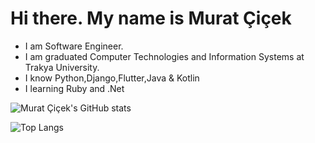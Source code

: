 # Hi there. My name is Murat Çiçek
- I am Software Engineer.
- I am graduated Computer Technologies and Information Systems at Trakya University.
- I know Python,Django,Flutter,Java & Kotlin
- I learning Ruby and .Net

![Murat Çiçek's GitHub stats](https://github-readme-stats.vercel.app/api?username=murat1347&show_icons=true&theme=dark)

![Top Langs](https://github-readme-stats.vercel.app/api/top-langs/?username=murat1347&layout=compact&theme=dark&hide=css,html&langs_count=10)
